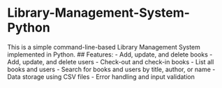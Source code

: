 # Library-Management-System-Python
This is a simple command-line-based Library Management System implemented in Python.  ## Features: - Add, update, and delete books - Add, update, and delete users - Check-out and check-in books - List all books and users - Search for books and users by title, author, or name - Data storage using CSV files - Error handling and input validation

